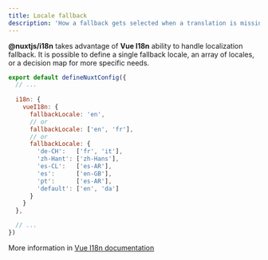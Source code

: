 ```yaml
---
title: Locale fallback
description: 'How a fallback gets selected when a translation is missing'
---
```


**@nuxtjs/i18n** takes advantage of **Vue I18n** ability to handle localization fallback. It is possible to define a single fallback locale, an array of locales,
or a decision map for more specific needs.

```js [nuxt.config.js]
export default defineNuxtConfig({
  // ...
  
  i18n: {
    vueI18n: {
      fallbackLocale: 'en',
      // or
      fallbackLocale: ['en', 'fr'],
      // or
      fallbackLocale: {
        'de-CH':   ['fr', 'it'],
        'zh-Hant': ['zh-Hans'],
        'es-CL':   ['es-AR'],
        'es':      ['en-GB'],
        'pt':      ['es-AR'],
        'default': ['en', 'da']
      }
    }
  },

  // ...
})
```

More information in [Vue I18n documentation](https://vue-i18n.intlify.dev/guide/essentials/fallback.html)

